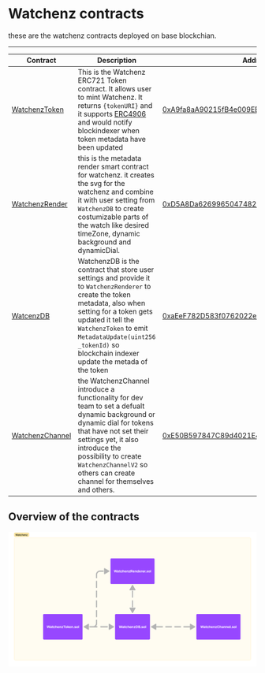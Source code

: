 # Watchenz contracts

these are the watchenz contracts deployed on base blockchian.

---

| Contract                                         | Description                                                                                                                                                                                                                                                                                   | Address                                                                                                                    |
| ------------------------------------------------ | --------------------------------------------------------------------------------------------------------------------------------------------------------------------------------------------------------------------------------------------------------------------------------------------- | -------------------------------------------------------------------------------------------------------------------------- |
| [WatchenzToken](contracts/WatchenzToken.sol)     | This is the Watchenz ERC721 Token contract. It allows user to mint Watchenz. It returns `{tokenURI}` and it supports [ERC4906](https://eips.ethereum.org/EIPS/eip-4906) and would notify blockindexer when token metadata have been updated                                                   | [0xA9fa8aA90215fB4e009EBA9AE7F447EAeE887b95](https://basescan.org/address/0xA9fa8aA90215fB4e009EBA9AE7F447EAeE887b95#code) |
| [WatchenzRender](contracts/WatchenzRenderer.sol) | this is the metadata render smart contract for watchenz. it creates the svg for the watchenz and combine it with user setting from `WatchenzDB` to create costumizable parts of the watch like desired timeZone, dynamic background and dynamicDial.                                          | [0xD5A8Da62699650474827470C767967B32a6e5D64](https://basescan.org/address/0xD5A8Da62699650474827470C767967B32a6e5D64#code) |
| [WatcenzDB](contracts/WatchenzDB.sol)            | WatchenzDB is the contract that store user settings and provide it to `WatchenzRenderer` to create the token metadata, also when setting for a token gets updated it tell the `WatchenzToken` to emit `MetadataUpdate(uint256 _tokenId)` so blockchain indexer update the metada of the token | [0xaEeF782D583f0762022e5d1b5350162c0B2B3C1B](https://basescan.org/address/0xaEeF782D583f0762022e5d1b5350162c0B2B3C1B#code) |
| [WatchenzChannel](contracts/WatchenzChannel.sol) | the WatchenzChannel introduce a functionality for dev team to set a defualt dynamic background or dynamic dial for tokens that have not set their settings yet, it also introduce the possibility to create `WatchenzChannelV2` so others can create channel for themselves and others.       | [0xE50B597847C89d4021E4CEab8EAf6ceDf0BD21C5](https://basescan.org/address/0xE50B597847C89d4021E4CEab8EAf6ceDf0BD21C5#code) |

## Overview of the contracts

![overview](../assets4git/WatchenzOverviw.png)
